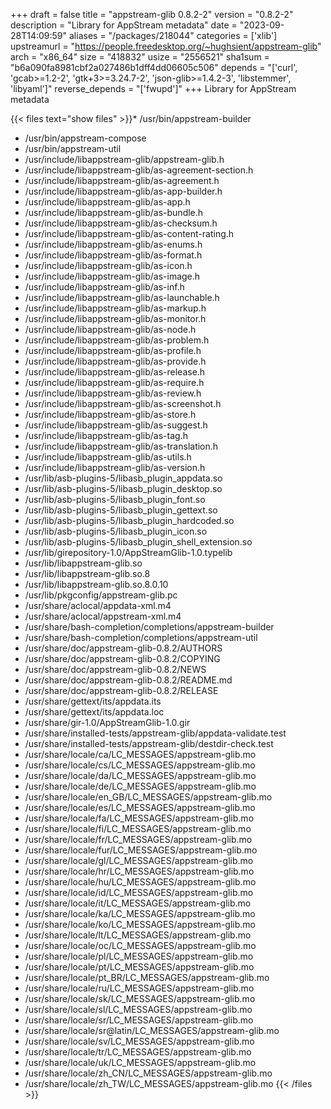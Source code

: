 +++
draft = false
title = "appstream-glib 0.8.2-2"
version = "0.8.2-2"
description = "Library for AppStream metadata"
date = "2023-09-28T14:09:59"
aliases = "/packages/218044"
categories = ['xlib']
upstreamurl = "https://people.freedesktop.org/~hughsient/appstream-glib"
arch = "x86_64"
size = "418832"
usize = "2556521"
sha1sum = "b6a090fa8981cbf2a027486b1dff4dd06605c506"
depends = "['curl', 'gcab>=1.2-2', 'gtk+3>=3.24.7-2', 'json-glib>=1.4.2-3', 'libstemmer', 'libyaml']"
reverse_depends = "['fwupd']"
+++
Library for AppStream metadata

{{< files text="show files" >}}* /usr/bin/appstream-builder
* /usr/bin/appstream-compose
* /usr/bin/appstream-util
* /usr/include/libappstream-glib/appstream-glib.h
* /usr/include/libappstream-glib/as-agreement-section.h
* /usr/include/libappstream-glib/as-agreement.h
* /usr/include/libappstream-glib/as-app-builder.h
* /usr/include/libappstream-glib/as-app.h
* /usr/include/libappstream-glib/as-bundle.h
* /usr/include/libappstream-glib/as-checksum.h
* /usr/include/libappstream-glib/as-content-rating.h
* /usr/include/libappstream-glib/as-enums.h
* /usr/include/libappstream-glib/as-format.h
* /usr/include/libappstream-glib/as-icon.h
* /usr/include/libappstream-glib/as-image.h
* /usr/include/libappstream-glib/as-inf.h
* /usr/include/libappstream-glib/as-launchable.h
* /usr/include/libappstream-glib/as-markup.h
* /usr/include/libappstream-glib/as-monitor.h
* /usr/include/libappstream-glib/as-node.h
* /usr/include/libappstream-glib/as-problem.h
* /usr/include/libappstream-glib/as-profile.h
* /usr/include/libappstream-glib/as-provide.h
* /usr/include/libappstream-glib/as-release.h
* /usr/include/libappstream-glib/as-require.h
* /usr/include/libappstream-glib/as-review.h
* /usr/include/libappstream-glib/as-screenshot.h
* /usr/include/libappstream-glib/as-store.h
* /usr/include/libappstream-glib/as-suggest.h
* /usr/include/libappstream-glib/as-tag.h
* /usr/include/libappstream-glib/as-translation.h
* /usr/include/libappstream-glib/as-utils.h
* /usr/include/libappstream-glib/as-version.h
* /usr/lib/asb-plugins-5/libasb_plugin_appdata.so
* /usr/lib/asb-plugins-5/libasb_plugin_desktop.so
* /usr/lib/asb-plugins-5/libasb_plugin_font.so
* /usr/lib/asb-plugins-5/libasb_plugin_gettext.so
* /usr/lib/asb-plugins-5/libasb_plugin_hardcoded.so
* /usr/lib/asb-plugins-5/libasb_plugin_icon.so
* /usr/lib/asb-plugins-5/libasb_plugin_shell_extension.so
* /usr/lib/girepository-1.0/AppStreamGlib-1.0.typelib
* /usr/lib/libappstream-glib.so
* /usr/lib/libappstream-glib.so.8
* /usr/lib/libappstream-glib.so.8.0.10
* /usr/lib/pkgconfig/appstream-glib.pc
* /usr/share/aclocal/appdata-xml.m4
* /usr/share/aclocal/appstream-xml.m4
* /usr/share/bash-completion/completions/appstream-builder
* /usr/share/bash-completion/completions/appstream-util
* /usr/share/doc/appstream-glib-0.8.2/AUTHORS
* /usr/share/doc/appstream-glib-0.8.2/COPYING
* /usr/share/doc/appstream-glib-0.8.2/NEWS
* /usr/share/doc/appstream-glib-0.8.2/README.md
* /usr/share/doc/appstream-glib-0.8.2/RELEASE
* /usr/share/gettext/its/appdata.its
* /usr/share/gettext/its/appdata.loc
* /usr/share/gir-1.0/AppStreamGlib-1.0.gir
* /usr/share/installed-tests/appstream-glib/appdata-validate.test
* /usr/share/installed-tests/appstream-glib/destdir-check.test
* /usr/share/locale/ca/LC_MESSAGES/appstream-glib.mo
* /usr/share/locale/cs/LC_MESSAGES/appstream-glib.mo
* /usr/share/locale/da/LC_MESSAGES/appstream-glib.mo
* /usr/share/locale/de/LC_MESSAGES/appstream-glib.mo
* /usr/share/locale/en_GB/LC_MESSAGES/appstream-glib.mo
* /usr/share/locale/es/LC_MESSAGES/appstream-glib.mo
* /usr/share/locale/fa/LC_MESSAGES/appstream-glib.mo
* /usr/share/locale/fi/LC_MESSAGES/appstream-glib.mo
* /usr/share/locale/fr/LC_MESSAGES/appstream-glib.mo
* /usr/share/locale/fur/LC_MESSAGES/appstream-glib.mo
* /usr/share/locale/gl/LC_MESSAGES/appstream-glib.mo
* /usr/share/locale/hr/LC_MESSAGES/appstream-glib.mo
* /usr/share/locale/hu/LC_MESSAGES/appstream-glib.mo
* /usr/share/locale/id/LC_MESSAGES/appstream-glib.mo
* /usr/share/locale/it/LC_MESSAGES/appstream-glib.mo
* /usr/share/locale/ka/LC_MESSAGES/appstream-glib.mo
* /usr/share/locale/ko/LC_MESSAGES/appstream-glib.mo
* /usr/share/locale/lt/LC_MESSAGES/appstream-glib.mo
* /usr/share/locale/oc/LC_MESSAGES/appstream-glib.mo
* /usr/share/locale/pl/LC_MESSAGES/appstream-glib.mo
* /usr/share/locale/pt/LC_MESSAGES/appstream-glib.mo
* /usr/share/locale/pt_BR/LC_MESSAGES/appstream-glib.mo
* /usr/share/locale/ru/LC_MESSAGES/appstream-glib.mo
* /usr/share/locale/sk/LC_MESSAGES/appstream-glib.mo
* /usr/share/locale/sl/LC_MESSAGES/appstream-glib.mo
* /usr/share/locale/sr/LC_MESSAGES/appstream-glib.mo
* /usr/share/locale/sr@latin/LC_MESSAGES/appstream-glib.mo
* /usr/share/locale/sv/LC_MESSAGES/appstream-glib.mo
* /usr/share/locale/tr/LC_MESSAGES/appstream-glib.mo
* /usr/share/locale/uk/LC_MESSAGES/appstream-glib.mo
* /usr/share/locale/zh_CN/LC_MESSAGES/appstream-glib.mo
* /usr/share/locale/zh_TW/LC_MESSAGES/appstream-glib.mo
{{< /files >}}